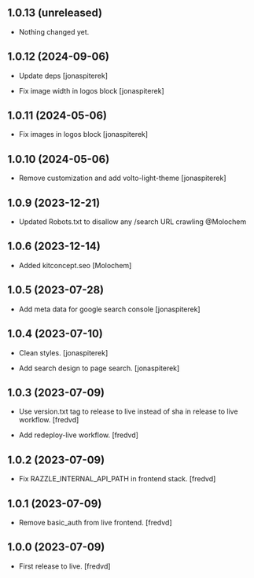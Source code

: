 ## 1.0.13 (unreleased)


- Nothing changed yet.


## 1.0.12 (2024-09-06)

- Update deps [jonaspiterek]

- Fix image width in logos block [jonaspiterek]

## 1.0.11 (2024-05-06)

- Fix images in logos block [jonaspiterek]

## 1.0.10 (2024-05-06)

- Remove customization and add volto-light-theme [jonaspiterek]

## 1.0.9 (2023-12-21)

- Updated Robots.txt to disallow any /search URL crawling @Molochem

## 1.0.6 (2023-12-14)

- Added kitconcept.seo [Molochem]

## 1.0.5 (2023-07-28)

- Add meta data for google search console [jonaspiterek]

## 1.0.4 (2023-07-10)

- Clean styles. [jonaspiterek]

- Add search design to page search. [jonaspiterek]

## 1.0.3 (2023-07-09)

- Use version.txt tag to release to live instead of sha in release to live workflow. [fredvd]

- Add redeploy-live workflow. [fredvd]

## 1.0.2 (2023-07-09)

- Fix RAZZLE_INTERNAL_API_PATH in frontend stack. [fredvd]

## 1.0.1 (2023-07-09)

- Remove basic_auth from live frontend. [fredvd]

## 1.0.0 (2023-07-09)

- First release to live. [fredvd]
